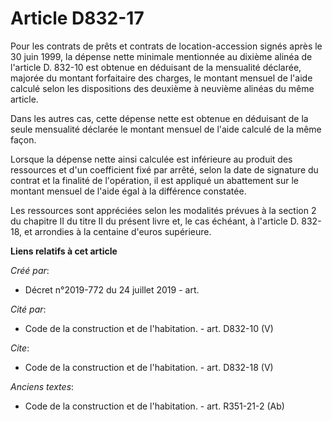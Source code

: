 # Article D832-17

Pour les contrats de prêts et contrats de location-accession signés après le 30 juin 1999, la dépense nette minimale
mentionnée au dixième alinéa de l'article D. 832-10 est obtenue en déduisant de la mensualité déclarée, majorée du montant
forfaitaire des charges, le montant mensuel de l'aide calculé selon les dispositions des deuxième à neuvième alinéas du même
article. 

Dans les autres cas, cette dépense nette est obtenue en déduisant de la seule mensualité déclarée le montant mensuel de
l'aide calculé de la même façon. 

Lorsque la dépense nette ainsi calculée est inférieure au produit des ressources et d'un coefficient fixé par arrêté, selon
la date de signature du contrat et la finalité de l'opération, il est appliqué un abattement sur le montant mensuel de l'aide
égal à la différence constatée. 

Les ressources sont appréciées selon les modalités prévues à la section 2 du chapitre II du titre II du présent livre et, le
cas échéant, à l'article D. 832-18, et arrondies à la centaine d'euros supérieure.

**Liens relatifs à cet article**

_Créé par_:

  - Décret n°2019-772 du 24 juillet 2019 - art.

_Cité par_:

  - Code de la construction et de l'habitation. - art. D832-10 (V)

_Cite_:

  - Code de la construction et de l'habitation. - art. D832-18 (V)

_Anciens textes_:

  - Code de la construction et de l'habitation. - art. R351-21-2 (Ab)
